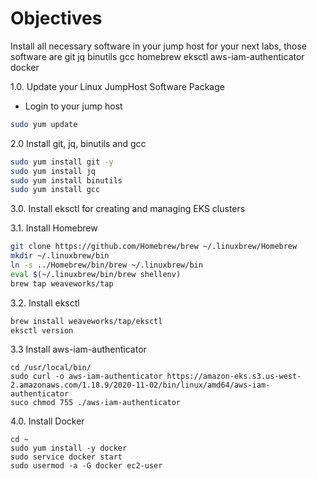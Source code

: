 # Objectives
Install all necessary software in your jump host for your next labs, those software are 
git
jq
binutils
gcc
homebrew
eksctl
aws-iam-authenticator
docker

1.0. Update your Linux JumpHost Software Package
- Login to your jump host
```bash
sudo yum update
```

2.0 Install git, jq, binutils and gcc
```bash
sudo yum install git -y
sudo yum install jq
sudo yum install binutils
sudo yum install gcc
```
3.0. Install eksctl for creating and managing EKS clusters

3.1. Install Homebrew
```bash
git clone https://github.com/Homebrew/brew ~/.linuxbrew/Homebrew
mkdir ~/.linuxbrew/bin
ln -s ../Homebrew/bin/brew ~/.linuxbrew/bin
eval $(~/.linuxbrew/bin/brew shellenv)
brew tap weaveworks/tap
```
3.2. Install eksctl
```bash
brew install weaveworks/tap/eksctl
eksctl version
```
3.3 Install aws-iam-authenticator
```
cd /usr/local/bin/
sudo curl -o aws-iam-authenticator https://amazon-eks.s3.us-west-2.amazonaws.com/1.18.9/2020-11-02/bin/linux/amd64/aws-iam-authenticator
suco chmod 755 ./aws-iam-authenticator
```

4.0. Install Docker
```
cd ~
sudo yum install -y docker
sudo service docker start
sudo usermod -a -G docker ec2-user
```

